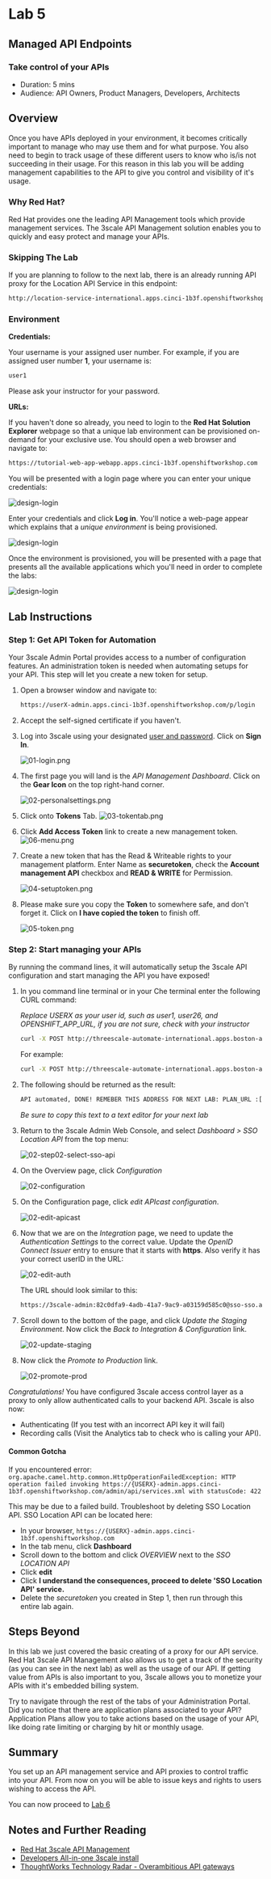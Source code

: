 # Lab 5

## Managed API Endpoints

### Take control of your APIs

* Duration: 5 mins
* Audience: API Owners, Product Managers, Developers, Architects

## Overview

Once you have APIs deployed in your environment, it becomes critically important to manage who may use them and for what purpose. You also need to begin to track usage of these different users to know who is/is not succeeding in their usage. For this reason in this lab you will be adding management capabilities to the API to give you control and visibility of it's usage.

### Why Red Hat?

Red Hat provides one the leading API Management tools which provide management services. The 3scale API Management solution enables you to quickly and easy protect and manage your APIs.

### Skipping The Lab

If you are planning to follow to the next lab, there is an already running API proxy for the Location API Service in this endpoint:

```bash
http://location-service-international.apps.cinci-1b3f.openshiftworkshop.com
```

### Environment

**Credentials:**

Your username is your assigned user number. For example, if you are assigned user number **1**, your username is:

```bash
user1
```

Please ask your instructor for your password.

**URLs:**

If you haven't done so already, you need to login to the **Red Hat Solution Explorer** webpage so that a unique lab environment can be provisioned on-demand for your exclusive use.  You should open a web browser and navigate to:

```bash
https://tutorial-web-app-webapp.apps.cinci-1b3f.openshiftworkshop.com
```

You will be presented with a login page where you can enter your unique credentials:

![design-login](images/design-50.png "Login")

Enter your credentials and click **Log in**.  You'll notice a web-page appear which explains that a *unique environment* is being provisioned.

![design-login](images/design-51.png "Provision")

Once the environment is provisioned, you will be presented with a page that presents all the available applications which you'll need in order to complete the labs:

![design-login](images/design-52.png "Applications")

## Lab Instructions

### Step 1: Get API Token for Automation

Your 3scale Admin Portal provides access to a number of configuration features. An administration token is needed when automating setups for your API. This step will let you create a new token for setup.

1. Open a browser window and navigate to:

    ```bash
    https://userX-admin.apps.cinci-1b3f.openshiftworkshop.com/p/login
    ```

1. Accept the self-signed certificate if you haven't.

1. Log into 3scale using your designated [user and password](#environment). Click on **Sign In**.

    ![01-login.png](images/01-login.png)

1. The first page you will land is the *API Management Dashboard*. Click on the **Gear Icon** on the top right-hand corner.

    ![02-personalsettings.png](images/02-personalsettings.png)

1. Click onto  **Tokens** Tab.
	![03-tokentab.png](images/03-tokentab.png)

1. Click  **Add Access Token** link to create a new management token.
	![06-menu.png](images/06-menu.png)


1. Create a new token that has the Read & Writeable rights to your management platform. Enter Name as **securetoken**, check the **Account management API** checkbox and **READ & WRITE** for Permission.

	![04-setuptoken.png](images/04-setuptoken.png)

1. Please make sure you copy the **Token** to somewhere safe, and don't forget it. Click on **I have copied the token** to finish off.

	![05-token.png](images/05-token.png)


### Step 2: Start managing your APIs

By running the command lines, it will automatically setup the 3scale API configuration and start managing the API you have exposed!

1. In you command line terminal or in your Che terminal enter the following CURL command:

	*Replace USERX as your user id, such as user1, user26, and OPENSHIFT_APP_URL, if you are not sure, check with your instructor*

	```bash
	curl -X POST http://threescale-automate-international.apps.boston-a12a.openshiftworkshop.com/threescale/automate/{YOUR_API_TOKEN}/{USERX}/{OPENSHIFT_APP_URL}
	```

	For example:

	```bash
	curl -X POST http://threescale-automate-international.apps.boston-a12a.openshiftworkshop.com/threescale/automate/829405ec3d2dd0f91aa8435347827135c323c69757dd2dfb49ed41aa8ceb13ef/userX/apps.cinci-1b3f.openshiftworkshop.com
	```

1. The following should be returned as the result:

	```bash
	API automated, DONE! REMEBER THIS ADDRESS FOR NEXT LAB: PLAN_URL :[ https://userx.apps.cinci-1b3f.openshiftworkshop.com/signup?plan_ids[]=XXX ]
	```

	*Be sure to copy this text to a text editor for your next lab*

1. Return to the 3scale Admin Web Console, and select *Dashboard > SSO Location API* from the top menu:

	![02-step02-select-sso-api](images/step02-select-sso-api.png)

1. On the Overview page, click *Configuration*

	![02-configuration](images/step02-configuration.png)

1. On the Configuration page, click *edit APIcast configuration*.

	![02-edit-apicast](images/step02-edit-apicast.png)

1. Now that we are on the *Integration* page, we need to update the *Authentication Settings* to the correct value.  Update the *OpenID Connect Issuer* entry to ensure that it starts with **https**.  Also verify it has your correct userID in the URL:

	![02-edit-auth](images/step02-edit-auth.png)

	The URL should look similar to this:

	```bash
	https://3scale-admin:82c0dfa9-4adb-41a7-9ac9-a03159d585c0@sso-sso.apps.cinci-1b3f.openshiftworkshop.com/auth/realms/user50
	```

1. Scroll down to the bottom of the page, and click *Update the Staging Environment*.  Now click the *Back to Integration & Configuration* link.

	![02-update-staging](images/step02-update-staging.png)

1. Now click the *Promote to Production* link.

	![02-promote-prod](images/step02-promote-prod.png)

*Congratulations!* You have configured 3scale access control layer as a proxy to only allow authenticated calls to your backend API. 3scale is also now:

* Authenticating (If you test with an incorrect API key it will fail)
* Recording calls (Visit the Analytics tab to check who is calling your API).

#### Common Gotcha
If you encountered error:
```org.apache.camel.http.common.HttpOperationFailedException: HTTP operation failed invoking https://{USERX}-admin.apps.cinci-1b3f.openshiftworkshop.com/admin/api/services.xml with statusCode: 422```

This may be due to a failed build. Troubleshoot by deleting SSO Location API.
SSO Location API can be located here:

* In your browser, `https://{USERX}-admin.apps.cinci-1b3f.openshiftworkshop.com`
* In the tab menu, click **Dashboard**
* Scroll down to the bottom and click *OVERVIEW* next to the *SSO LOCATION API*
* Click **edit**
* Click **I understand the consequences, proceed to delete 'SSO Location API' service.**
* Delete the *securetoken* you created in Step 1, then run through this entire lab again.

## Steps Beyond

In this lab we just covered the basic creating of a proxy for our API service. Red Hat 3scale API Management also allows us to get a track of the security (as you can see in the next lab) as well as the usage of our API. If getting value from APIs is also important to you, 3scale allows you to monetize your APIs with it's embedded billing system.

Try to navigate through the rest of the tabs of your Administration Portal. Did you notice that there are application plans associated to your API? Application Plans allow you to take actions based on the usage of your API, like doing rate limiting or charging by hit or monthly usage.

## Summary

You set up an API management service and API proxies to control traffic into your API. From now on you will be able to issue keys and rights to users wishing to access the API.

You can now proceed to [Lab 6](../lab06/#lab-6)

## Notes and Further Reading

* [Red Hat 3scale API Management](http://microcks.github.io/)
* [Developers All-in-one 3scale install](https://developers.redhat.com/blog/2017/05/22/how-to-setup-a-3scale-amp-on-premise-all-in-one-install/)
* [ThoughtWorks Technology Radar - Overambitious API gateways](https://www.thoughtworks.com/radar/platforms/overambitious-api-gateways)
